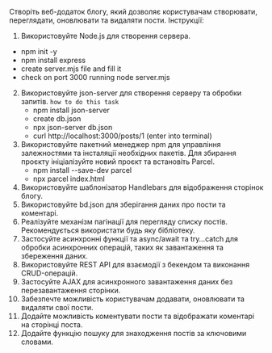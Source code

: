 Створіть веб-додаток блогу, який дозволяє користувачам створювати, переглядати, оновлювати та видаляти пости. 
Інструкції:
1. Використовуйте Node.js для створення сервера.
* npm init -y
* npm install express
* create server.mjs file and fill it
* check on port 3000 running node server.mjs
2. Використовуйте json-server для створення серверу та обробки запитів.
`how to do this task`
    * npm install json-server
    * create db.json
    * npx json-server db.json
    * curl http://localhost:3000/posts/1   (enter into terminal)
3. Використовуйте пакетний менеджер npm для управління залежностями та інсталяції необхідних пакетів. Для збирання проєкту ініціалізуйте новий проєкт та встановіть Parcel.
    * npm install --save-dev parcel
    * npx parcel index.html
4. Використовуйте шаблонізатор Handlebars для відображення сторінок блогу.
5. Використовуйте bd.json для зберігання даних про пости та коментарі.
6. Реалізуйте механізм пагінації для перегляду списку постів. Рекомендується використати будь яку бібліотеку.
7. Застосуйте асинхронні функції та async/await та try…catch для обробки асинхронних операцій, таких як завантаження та збереження даних. 
8. Використовуйте REST API для взаємодії з бекендом та виконання CRUD-операцій.
9. Застосуйте AJAX для асинхронного завантаження даних без перезавантаження сторінки.
10. Забезпечте можливість користувачам додавати, оновлювати та видаляти свої пости.
11. Додайте можливість коментувати пости та відображати коментарі на сторінці поста.
12. Додайте функцію пошуку для знаходження постів за ключовими словами.
